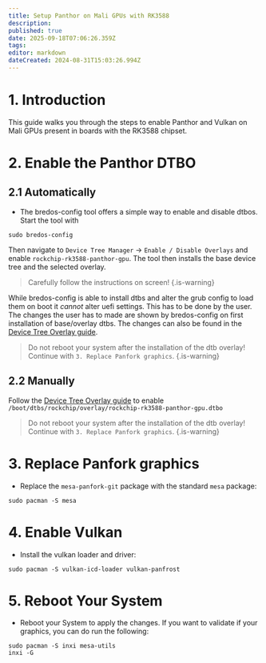 ```yaml
---
title: Setup Panthor on Mali GPUs with RK3588
description: 
published: true
date: 2025-09-18T07:06:26.359Z
tags: 
editor: markdown
dateCreated: 2024-08-31T15:03:26.994Z
---
```


# 1. Introduction

This guide walks you through the steps to enable Panthor and Vulkan on Mali GPUs present in boards with the RK3588 chipset.

# 2. Enable the Panthor DTBO
## 2.1 Automatically
- The bredos-config tool offers a simple way to enable and disable dtbos. Start the tool with
```
sudo bredos-config
```
Then navigate to `Device Tree Manager` -> `Enable / Disable Overlays` and enable `rockchip-rk3588-panthor-gpu`. The tool then installs the base device tree and the selected overlay. 

> Carefully follow the instructions on screen!
{.is-warning}

While bredos-config is able to install dtbs and alter the grub config to load them on boot it *cannot* alter uefi settings. This has to be done by the user. The changes the user has to made are shown by bredos-config on first installation of base/overlay dtbs. The changes can also be found in the [Device Tree Overlay guide](/how-to/how-to-enable-dtbos).


> Do not reboot your system after the installation of the dtb overlay!
> Continue with `3. Replace Panfork graphics`.
{.is-warning}
## 2.2 Manually
Follow the [Device Tree Overlay guide](/how-to/how-to-enable-dtbos) to enable
`/boot/dtbs/rockchip/overlay/rockchip-rk3588-panthor-gpu.dtbo`

> Do not reboot your system after the installation of the dtb overlay!
> Continue with `3. Replace Panfork graphics`.
{.is-warning}


# 3. Replace Panfork graphics

- Replace the `mesa-panfork-git` package with the standard `mesa` package:

```  
sudo pacman -S mesa
```

# 4. Enable Vulkan

- Install the vulkan loader and driver:
```
sudo pacman -S vulkan-icd-loader vulkan-panfrost
```

# 5. Reboot Your System 
- Reboot your System to apply the changes. If you want to validate if your graphics, you can do run the following:
```
sudo pacman -S inxi mesa-utils
inxi -G
```